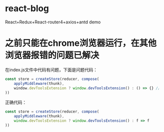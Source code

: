 # react-blog
React+Redux+React-router4+axios+antd demo

# 之前只能在chrome浏览器运行，在其他浏览器报错的问题已解决
在index.js文件中代码有问题，下面是问题代码：
```javascript
const store = createStore(reducer, compose(
    applyMiddleware(thunk),
    window.devToolsExtension ? window.devToolsExtension() : () => {} //因为使用了chrome的redux插件，所以没有执行 ()=>{}这个函数，所一没报错，而在其他浏览器执行()=>{}这个就报错了将这个改成 f=>f就好了
))
```
正确代码：
```javascript
const store = createStore(reducer, compose(
    applyMiddleware(thunk),
    window.devToolsExtension ? window.devToolsExtension() : f => f
))

```
